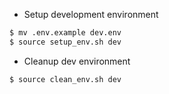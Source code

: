 
- Setup development environment

```sh
$ mv .env.example dev.env
$ source setup_env.sh dev
```
- Cleanup dev environment

```sh
$ source clean_env.sh dev
```
